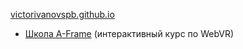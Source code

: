 <a href="https://victorivanovspb.github.io/">victorivanovspb.github.io</a>

<ul>
	<li>
		<a href="https://victorivanovspb.github.io/aframe-school-ru">Школа A-Frame</a> (интерактивный курс по WebVR)
	</li>
</ul>
